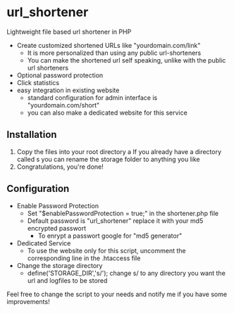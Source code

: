 url_shortener
=============

Lightweight file based url shortener in PHP

- Create customized shortened URLs like "yourdomain.com/link"
  - It is more personalized than using any public url-shorteners
  - You can make the shortened url self speaking, unlike with the public url shorteners
- Optional password protection
- Click statistics
- easy integration in existing website
  - standard configuration for admin interface is "yourdomain.com/short"
  - you can also make a dedicated website for this service

Installation
------------
1. Copy the files into your root directory
  a If you already have a directory called s you can rename the storage folder to anything you like
2. Congratulations, you're done!

Configuration
-------------

- Enable Password Protection
  - Set "$enablePasswordProtection = true;" in the shortener.php file
  - Default password is "url_shortener" replace it with your md5 encrypted passwort
    - To enrypt a passwort google for "md5 generator"
- Dedicated Service
  - To use the website only for this script, uncomment the corresponding line in the .htaccess file
- Change the storage directory
  - define('STORAGE_DIR','s/'); change s/ to any directory you want the url and logfiles to be stored

Feel free to change the script to your needs and notify me if you have some improvements!
